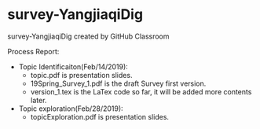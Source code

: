 # survey-YangjiaqiDig
survey-YangjiaqiDig created by GitHub Classroom

Process Report:
* Topic Identificaiton(Feb/14/2019):  
  * topic.pdf is presentation slides.
  * 19Spring_Survey_1.pdf is the draft Survey first version.
  * version_1.tex is the LaTex code so far, it will be added more contents later.
* Topic exploration(Feb/28/2019):
  * topicExploration.pdf is presentation slides.
